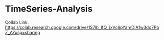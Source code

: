 # TimeSeries-Analysis

Collab Link:
https://colab.research.google.com/drive/1S7lb_IfQ_jxVc6pYamDIA1w3dc7PbZ_A?usp=sharing
